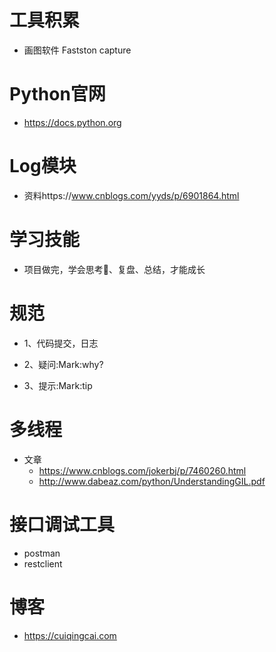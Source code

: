 # 工具积累
- 画图软件 Fastston capture
 
# Python官网  
 - https://docs.python.org
# Log模块
 - 资料https://www.cnblogs.com/yyds/p/6901864.html 
 
# 学习技能
 - 项目做完，学会思考🤔、复盘、总结，才能成长
 
# 规范
 - 1、代码提交，日志
       
 - 2、疑问:Mark:why?
 - 3、提示:Mark:tip
 
# 多线程
 - 文章
    - https://www.cnblogs.com/jokerbj/p/7460260.html
    - http://www.dabeaz.com/python/UnderstandingGIL.pdf
# 接口调试工具
 - postman
 - restclient
 
# 博客
 - https://cuiqingcai.com